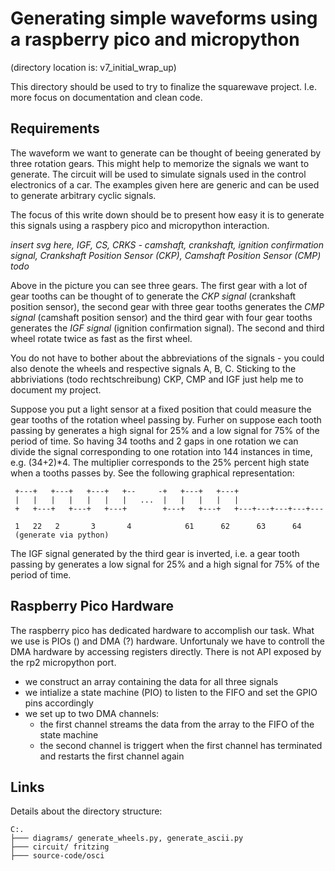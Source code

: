 # Generating simple waveforms using a raspberry pico and micropython 

(directory location is: v7_initial_wrap_up)

This directory should be used to try to finalize the squarewave project. I.e. more focus on documentation and clean code.

## Requirements

The waveform we want to generate can be thought of beeing generated by three rotation gears. This might help to memorize the signals we want to generate. The circuit will be used to simulate signals used in the control electronics of a car. The examples given here are generic and can be used to generate arbitrary cyclic signals.

The focus of this write down should be to present how easy it is to generate this signals using a raspbery pico and micropython interaction.

*insert svg here,  IGF, CS, CRKS - camshaft, crankshaft, ignition confirmation signal, Crankshaft Position Sensor (CKP), Camshaft Position Sensor (CMP) todo*

Above in the picture you can see three gears. The first gear with a lot of gear tooths can be thought of to generate the *CKP signal* (crankshaft position sensor), the second gear with three gear tooths generates the *CMP signal* (camshaft position sensor) and the third gear with four gear tooths generates the *IGF signal* (ignition confirmation signal). The second and third wheel rotate twice as fast as the first wheel.

You do not have to bother about the abbreviations of the signals - you could also denote the wheels and respective signals A, B, C. Sticking to the abbriviations (todo rechtschreibung) CKP, CMP and IGF just help me to document my project.

Suppose you put a light sensor at a fixed position that could measure the gear tooths of the rotation wheel passing by. Furher on suppose each tooth passing by generates a high signal for 25% and a low signal for 75% of the period of time. So having 34 tooths and 2 gaps in one rotation we can divide the signal corresponding to one rotation into 144 instances in time, e.g. (34+2)\*4. The multiplier corresponds to the 25% percent high state when a tooths passes by. See the following graphical representation:

```
 +---+   +---+   +---+   +--     -+   +---+   +---+                  
 |   |   |   |   |   |   |   ...  |   |   |   |   |
 +   +---+   +---+   +---+        +---+   +---+   +---+---+---+---+---

 1   22   2       3       4            61      62      63      64
 (generate via python)
```

The IGF signal generated by the third gear is inverted, i.e. a gear tooth passing by generates a low signal for 25% and a high signal for 75% of the period of time.

## Raspberry Pico Hardware

The raspberry pico has dedicated hardware to accomplish our task. What we use is PIOs () and DMA (?) hardware.
Unfortunaly we have to controll the DMA hardware by accessing registers directly. There is not API exposed by the rp2 micropython port.

* we construct an array containing the data for all three signals
* we intialize a state machine (PIO) to listen to the FIFO and set the GPIO pins accordingly
* we set up to two DMA channels:
    * the first channel streams the data from  the array to the FIFO of the state machine
    * the second channel is triggert when the first channel has terminated and restarts the first channel again

##  Links

Details about the directory structure:

```
C:.
├─── diagrams/ generate_wheels.py, generate_ascii.py
├─── circuit/ fritzing
├─── source-code/osci
```



